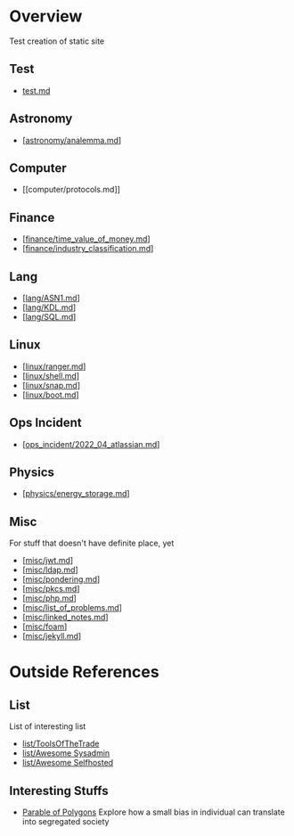 # Overview

Test creation of static site

## Test
* [test.md](./notes/test.md)

## Astronomy
* [[astronomy/analemma.md]]

## Computer
* [[computer/protocols.md]]

## Finance
* [[finance/time_value_of_money.md]]
* [[finance/industry_classification.md]]

## Lang
* [[lang/ASN1.md]]
* [[lang/KDL.md]]
* [[lang/SQL.md]]

## Linux
* [[linux/ranger.md]]
* [[linux/shell.md]]
* [[linux/snap.md]]
* [[linux/boot.md]]

## Ops Incident
* [[ops_incident/2022_04_atlassian.md]]

## Physics
* [[physics/energy_storage.md]]

## Misc
For stuff that doesn't have definite place, yet
* [[misc/jwt.md]]
* [[misc/ldap.md]]
* [[misc/pondering.md]]
* [[misc/pkcs.md]]
* [[misc/php.md]]
* [[misc/list_of_problems.md]]
* [[misc/linked_notes.md]]
* [[misc/foam]]
* [[misc/jekyll.md]]

# Outside References

## List
List of interesting list
* [list/ToolsOfTheTrade](https://github.com/cjbarber/ToolsOfTheTrade)
* [list/Awesome Sysadmin](https://github.com/awesome-foss/awesome-sysadmin)
* [list/Awesome Selfhosted](https://github.com/awesome-selfhosted/awesome-selfhosted)


## Interesting Stuffs
* [Parable of Polygons](https://ncase.me/polygons/)
  Explore how a small bias in individual can translate into segregated society



[//begin]: # "Autogenerated link references for markdown compatibility"
[astronomy/analemma.md]: astronomy/analemma.md "analemma"
[finance/time_value_of_money.md]: finance/time_value_of_money.md "time_value_of_money"
[finance/industry_classification.md]: finance/industry_classification.md "industry_classification"
[lang/ASN1.md]: lang/ASN1.md "ASN1"
[lang/KDL.md]: lang/KDL.md "KDL"
[lang/SQL.md]: lang/SQL.md "SQL"
[linux/ranger.md]: linux/ranger.md "ranger"
[linux/shell.md]: linux/shell.md "shell"
[linux/snap.md]: linux/snap.md "snap"
[linux/boot.md]: linux/boot.md "boot"
[ops_incident/2022_04_atlassian.md]: ops_incident/2022_04_atlassian.md "2022_04_atlassian"
[physics/energy_storage.md]: physics/energy_storage.md "energy_storage"
[misc/jwt.md]: misc/jwt.md "jwt"
[misc/ldap.md]: misc/ldap.md "Background"
[misc/pondering.md]: misc/pondering.md "pondering"
[misc/pkcs.md]: misc/pkcs.md "pkcs"
[misc/php.md]: misc/php.md "php"
[misc/list_of_problems.md]: misc/list_of_problems.md "list_of_problems"
[misc/linked_notes.md]: misc/linked_notes.md "linked_notes"
[misc/foam]: misc/foam.md "foam"
[misc/jekyll.md]: misc/jekyll.md "jekyll"
[//end]: # "Autogenerated link references"